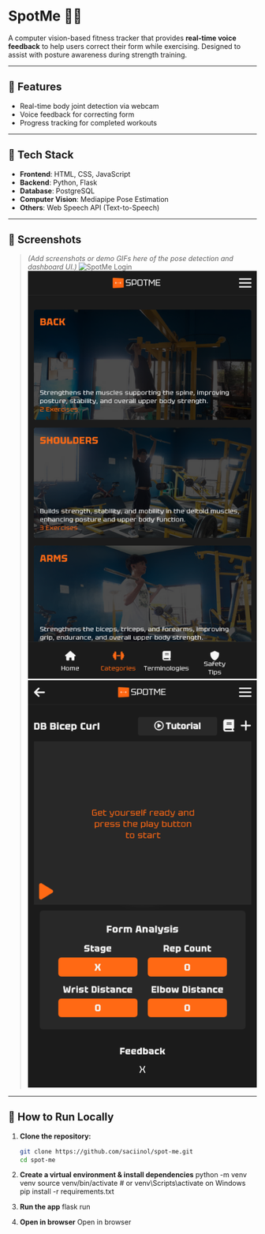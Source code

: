 # SpotMe 🏋️‍♂️

A computer vision-based fitness tracker that provides **real-time voice feedback** to help users correct their form while exercising. Designed to assist with posture awareness during strength training.

---

## 🧠 Features

- Real-time body joint detection via webcam
- Voice feedback for correcting form
- Progress tracking for completed workouts

---

## 🔧 Tech Stack

- **Frontend**: HTML, CSS, JavaScript
- **Backend**: Python, Flask
- **Database**: PostgreSQL
- **Computer Vision**: Mediapipe Pose Estimation
- **Others**: Web Speech API (Text-to-Speech)

---

## 📸 Screenshots

> _(Add screenshots or demo GIFs here of the pose detection and dashboard UI.)_
![SpotMe Login](./static/images/ss/-login.png)
![SpotMe Dashboard](./static/images/ss/dashboard.png)
![SpotMe Dashboard](./static/images/ss/pose-detection.png)

---

## 🚀 How to Run Locally

1. **Clone the repository:**
   ```bash
   git clone https://github.com/saciinol/spot-me.git
   cd spot-me

2. **Create a virtual environment & install dependencies**
  python -m venv venv
  source venv/bin/activate  # or venv\Scripts\activate on Windows
  pip install -r requirements.txt

3. **Run the app**
  flask run

4. **Open in browser**
  Open in browser
